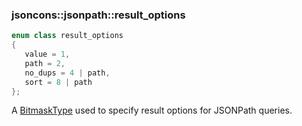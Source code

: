 ### jsoncons::jsonpath::result_options

```c++
enum class result_options 
{
   value = 1,
   path = 2,
   no_dups = 4 | path,
   sort = 8 | path
};
```

A [BitmaskType](https://en.cppreference.com/w/cpp/named_req/BitmaskType) 
used to specify result options for JSONPath queries. 

